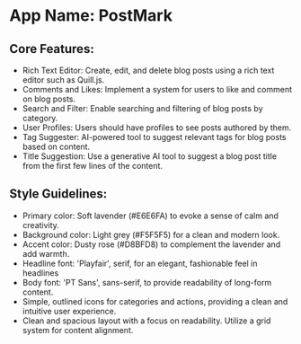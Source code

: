 # **App Name**: PostMark

## Core Features:

- Rich Text Editor: Create, edit, and delete blog posts using a rich text editor such as Quill.js.
- Comments and Likes: Implement a system for users to like and comment on blog posts.
- Search and Filter: Enable searching and filtering of blog posts by category.
- User Profiles: Users should have profiles to see posts authored by them.
- Tag Suggester: AI-powered tool to suggest relevant tags for blog posts based on content.
- Title Suggestion: Use a generative AI tool to suggest a blog post title from the first few lines of the content.

## Style Guidelines:

- Primary color: Soft lavender (#E6E6FA) to evoke a sense of calm and creativity.
- Background color: Light grey (#F5F5F5) for a clean and modern look.
- Accent color: Dusty rose (#D8BFD8) to complement the lavender and add warmth.
- Headline font: 'Playfair', serif, for an elegant, fashionable feel in headlines
- Body font: 'PT Sans', sans-serif, to provide readability of long-form content.
- Simple, outlined icons for categories and actions, providing a clean and intuitive user experience.
- Clean and spacious layout with a focus on readability. Utilize a grid system for content alignment.